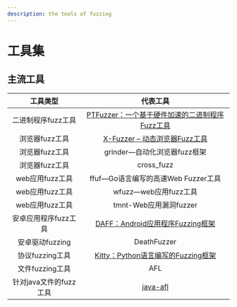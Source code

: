```yaml
---
description: the tools of fuzzing
---
```


# 工具集

## 主流工具

| **工具类型** | **代表工具** |
| :---: | :---: |
| 二进制程序fuzz工具 | [PTFuzzer：一个基于硬件加速的二进制程序Fuzz工具](https://www.freebuf.com/sectool/177578.html) |
| 浏览器fuzz工具 | [X-Fuzzer – 动态浏览器Fuzz工具](https://www.freebuf.com/sectool/5453.html) |
| 浏览器fuzz工具 | grinder—自动化浏览器fuzz框架 |
| 浏览器fuzz工具 | cross\_fuzz |
| web应用fuzz工具 | ffuf—Go语言编写的高速Web Fuzzer工具 |
| web应用fuzz工具 | wfuzz—web应用fuzz工具 |
| web应用fuzz工具 | tmnt-Web应用漏洞fuzzer |
| 安卓应用程序fuzz工具 | [DAFF：Android应用程序Fuzzing框架](https://www.freebuf.com/sectool/164794.html) |
| 安卓驱动fuzzing | DeathFuzzer |
| 协议fuzzing工具 | [Kitty：Python语言编写的Fuzzing框架](https://www.freebuf.com/sectool/99895.html) |
| 文件fuzzing工具 | AFL |
| 针对java文件的fuzz工具 |  [java-afl](https://github.com/FunctFan/java-afl) |

